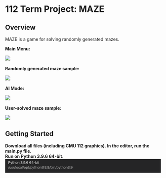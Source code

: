 # 112 Term Project: MAZE

## Overview

MAZE is a game for solving randomly generated mazes. 

<p><b>Main Menu:<b></p>
<img src = "ReadmeImages/mainmenu.png" width = 300>

<br>

<p><b>Randomly generated maze sample:<b></p>
<img src = "ReadmeImages/easymazeinprogress.png" width = 300>

<br>

<p><b>AI Mode:<b></p>
<img src = "ReadmeImages/aimode.png" width = 300>

<br>

<p><b>User-solved maze sample:<b></p>
<img src = "ReadmeImages/solvedmaze.png" width = 300>

<br>


## Getting Started
Download all files (including CMU 112 graphics). In the editor, run the __main__.py file. 
<br> Run on Python 3.9.6 64-bit.
<img src = "ReadmeImages/Screen Shot 2021-08-08 at 11.08.29 PM.png" width = 600>
